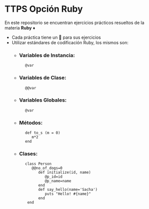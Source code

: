 # TTPS Opción Ruby

En este repositorio se encuentran ejercicios prácticos resueltos de la materia **Ruby** :diamonds:

+ Cada práctica tiene un :file_folder: para sus ejercicios
+ Utilizar estándares de codificación Ruby, los mismos son: 
   + ### Variables de Instancia: 
    ```
          @var
     ```
   + ### Variables de Clase: 
    ```
          @@var
     ```
   + ### Variables Globales: 
    ```
          @var
     ```
   + ### Métodos: 
    ```
          def to_s (m = 0)
             m*2
          end
     ```
   + ### Clases: 
    ```
          class Person
             @@no_of_dogs=0
                def initialize(id, name)
                   @p_id=id
                   @p_name=name
                end
                def say_hello(name='Sacha')
                   puts "Hello! #{name}"
                end
           end 
     ```